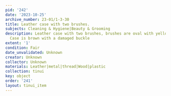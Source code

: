 ```yaml
---
pid: '242'
date: '2023-10-25'
archive_number: 23-01/1-3-30
title: Leather case with two brushes.
subjects: Cleaning & Hygiene|Beauty & Grooming
description: Leather case with two brushes, brushes are oval with yellow bristles.
  Case is brown with a damaged buckle
extent: '1'
condition: Fair
date_unvalidated: Unknown
creator: Unknown
collector: Unknown
materials: Leather|metal|thread|Wood|plastic
collection: tinui
key: object
order: '241'
layout: tinui_item
---
```

